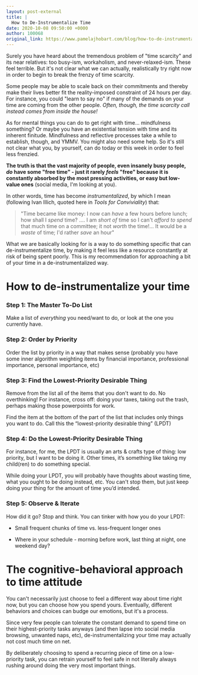 ```yaml
---
layout: post-external
title: |
  How to De-Instrumentalize Time
date: 2020-10-08 09:50:00 +0000
author: 100068
original_link: https://www.pamelajhobart.com/blog/how-to-de-instrumentalize-time
---
```


Surely you have heard about the tremendous problem of "time scarcity" and its near relatives: too busy-ism, workaholism, and never-relaxed-ism. These feel terrible. But it's not clear what we can actually, realistically try right now in order to begin to break the frenzy of time scarcity.

Some people may be able to scale back on their commitments and thereby make their lives better fit the reality-imposed constraint of 24 hours per day. For instance, you could "learn to say no" if many of the demands on your time are coming from the other people. _Often, though, the time scarcity call instead comes from inside the house!_

As for mental things you can do to get right with time... mindfulness something? Or maybe you have an existential tension with time and its inherent finitude. Mindfulness and reflective processes take a while to establish, though, and YMMV. You might also need some help. So it's still not clear what you, by yourself, can do today or this week in order to feel less frenzied.

**The truth is that the vast majority of people, even insanely busy people, _do_ have some "free time" - just it rarely _feels_ "free" because it is constantly absorbed by the most pressing activities, or easy but low-value ones** (social media, I'm looking at you).

In other words, time has become _instrumentalized_, by which I mean (following Ivan Illich, quoted here in _Tools for Conviviality_) that:

> "Time became like money: I now can _have_ a few hours before lunch; how shall I _spend_ time? .... I am _short of_ time so I can't _afford to spend_ that much time on a committee; it not _worth_ the time!... It would be a _waste_ of time; I'd rather _save_ an hour"

What we are basically looking for is a way to do something specific that can de-instrumentalize time, by making it feel less like a resource constantly at risk of being spent poorly. This is my recommendation for approaching a bit of your time in a de-instrumentalized way.

# How to de-instrumentalize your time

### Step 1: The Master To-Do List

Make a list of _everything_ you need/want to do, or look at the one you currently have.

### Step 2: Order by Priority

Order the list by priority in a way that makes sense (probably you have some inner algorithm weighting items by financial importance, professional importance, personal importance, etc)

### Step 3: Find the Lowest-Priority Desirable Thing

Remove from the list all of the items that you don't want to do. No overthinking! For instance, cross off: doing your taxes, taking out the trash, perhaps making those powerpoints for work.

Find the item at the bottom of the part of the list that includes only things you want to do. Call this the “lowest-priority desirable thing” (LPDT)

### Step 4: Do the Lowest-Priority Desirable Thing

For instance, for me, the LPDT is usually an arts & crafts type of thing: low priority, but I want to be doing it. Other times, it’s something like taking my child(ren) to do something special.

While doing your LPDT, you will probably have thoughts about wasting time, what you ought to be doing instead, etc. You can't stop them, but just keep doing your thing for the amount of time you’d intended.

### Step 5: Observe & Iterate

How did it go? Stop and think. You can tinker with how you do your LPDT:

- Small frequent chunks of time vs. less-frequent longer ones

- Where in your schedule - morning before work, last thing at night, one weekend day?

# The cognitive-behavioral approach to time attitude

You can't necessarily just choose to feel a different way about time right now, but you can choose how you spend yours. Eventually, different behaviors and choices can budge our emotions, but it's a process.

Since very few people can tolerate the constant demand to spend time on their highest-priority tasks anyways (and then lapse into social media browsing, unwanted naps, etc), de-instrumentalizing your time may actually not cost much time on net.

By deliberately choosing to spend a recurring piece of time on a low-priority task, you can retrain yourself to feel safe in not literally always rushing around doing the very most important things.
